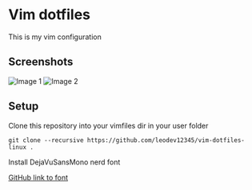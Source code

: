 # Vim dotfiles

This is my vim configuration

## Screenshots
![Image 1](/screenshots/img1.png)
![Image 2](/screenshots/img2.png)

## Setup

Clone this repository into your vimfiles dir in your user folder
```
git clone --recursive https://github.com/leodev12345/vim-dotfiles-linux .
```

Install DejaVuSansMono nerd font

[GitHub link to font](https://github.com/ryanoasis/nerd-fonts/tree/master/patched-fonts/DejaVuSansMono/Regular/DejaVuSansMNerdFontMono-Regular.ttf)
